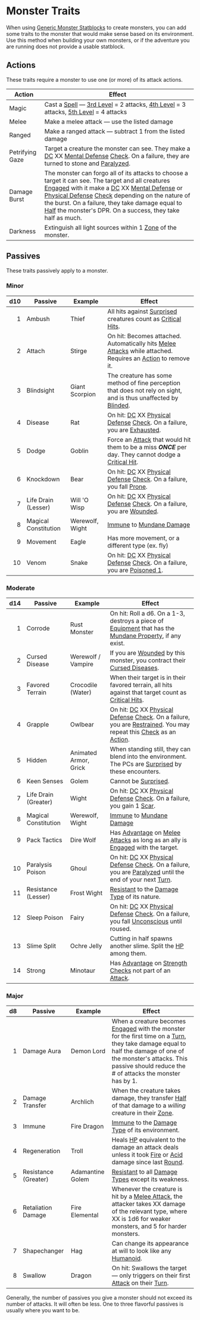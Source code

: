 # Monster Traits

When using [Generic Monster Statblocks](Generic%20Monster%20Statblocks.md) to create monsters, you can add some traits to the monster that would make sense based on its environment. Use this method when building your own monsters, or if the adventure you are running does not provide a usable statblock.

## Actions

These traits require a monster to use one (or more) of its attack actions.

| Action          | Effect                                                                                                                                                                                                                                                                                                                                                                                                                                                                                                                                                                                                                                                                              |
| --------------- | ----------------------------------------------------------------------------------------------------------------------------------------------------------------------------------------------------------------------------------------------------------------------------------------------------------------------------------------------------------------------------------------------------------------------------------------------------------------------------------------------------------------------------------------------------------------------------------------------------------------------------------------------------------------------------------- |
| Magic           | Cast a [Spell](../../Magic/Spells.md) — [3rd Level](../../Magic/Spells/Spells%20by%20Level/Level%203/3rd%20Level%20Spells.md) = 2 attacks, [4th Level](../../Magic/Spells/Spells%20by%20Level/Level%204/4th%20Level%20Spells.md) = 3 attacks, [5th Level](../../Magic/Spells/Spells%20by%20Level/Level%205/5th%20Level%20Spells.md) = 4 attacks                                                                                                                                                                                                                                                                                                                                     |
| Melee           | Make a melee attack — use the listed damage                                                                                                                                                                                                                                                                                                                                                                                                                                                                                                                                                                                                                                         |
| Ranged          | Make a ranged attack — subtract 1 from the listed damage                                                                                                                                                                                                                                                                                                                                                                                                                                                                                                                                                                                                                            |
| Petrifying Gaze | Target a creature the monster can see. They make a [DC](../../Game%20Procedures/Core%20Procedures/DC.md) XX [Mental Defense](../../Player%20Characters/Derived%20Statistics/Mental%20Defense.md) [Check](../../Game%20Procedures/Core%20Procedures/Check.md). On a failure, they are turned to stone and [Paralyzed](../../Game%20Procedures/Conditions/Paralyzed.md).                                                                                                                                                                                                                                                                                                              |
| Damage Burst    | The monster can forgo all of its attacks to choose a target it can see. The target and all creatures [Engaged](../../Game%20Procedures/Conditions/Engaged.md) with it make a [DC](../../Game%20Procedures/Core%20Procedures/DC.md) XX [Mental Defense](../../Player%20Characters/Derived%20Statistics/Mental%20Defense.md) or [Physical Defense](../../Player%20Characters/Derived%20Statistics/Physical%20Defense.md) [Check](../../Game%20Procedures/Core%20Procedures/Check.md) depending on the nature of the burst. On a failure, they take damage equal to [Half](../../Game%20Procedures/Core%20Procedures/Half.md) the monster's DPR. On a success, they take half as much. |
| Darkness        | Extinguish all light sources within 1 [Zone](../../Game%20Procedures/Core%20Procedures/Zone.md) of the monster.                                                                                                                                                                                                                                                                                                                                                                                                                                                                                                                                                                     |

## Passives

These traits passively apply to a monster.

### Minor

| d10 | Passive              | Example         | Effect                                                                                                                                                                                                                                                                                                     |
| --: | -------------------- | --------------- | ---------------------------------------------------------------------------------------------------------------------------------------------------------------------------------------------------------------------------------------------------------------------------------------------------------- |
|   1 | Ambush               | Thief           | All hits against [Surprised](../../Game%20Procedures/Conditions/Surprised.md) creatures count as [Critical Hits](../../Game%20Procedures/Die%20Rolling%20Mechanics/Critical%20Hit.md).                                                                                                                     |
|   2 | Attach               | Stirge          | On hit: Becomes attached. Automatically hits [Melee Attacks](../../Game%20Procedures/Combat/Melee%20Attack.md) while attached. Requires an [Action](../../Game%20Procedures/Core%20Procedures/Action.md) to remove it.                                                                                     |
|   3 | Blindsight           | Giant Scorpion  | The creature has some method of fine perception that does not rely on sight, and is thus unaffected by [Blinded](../../Game%20Procedures/Conditions/Blinded.md).                                                                                                                                           |
|   4 | Disease              | Rat             | On hit: [DC](../../Game%20Procedures/Core%20Procedures/DC.md) XX [Physical Defense](../../Player%20Characters/Derived%20Statistics/Physical%20Defense.md) [Check](../../Game%20Procedures/Core%20Procedures/Check.md). On a failure, you are [Exhausted](../../Game%20Procedures/Conditions/Exhausted.md). |
|   5 | Dodge                | Goblin          | Force an [Attack](../../Game%20Procedures/Combat/Attack.md) that would hit them to be a miss ***ONCE*** per day. They cannot dodge a [Critical Hit](../../Game%20Procedures/Die%20Rolling%20Mechanics/Critical%20Hit.md).                                                                                  |
|   6 | Knockdown            | Bear            | On hit: [DC](../../Game%20Procedures/Core%20Procedures/DC.md) XX [Physical Defense](../../Player%20Characters/Derived%20Statistics/Physical%20Defense.md) [Check](../../Game%20Procedures/Core%20Procedures/Check.md). On a failure, you fall [Prone](../../Game%20Procedures/Conditions/Prone.md).        |
|   7 | Life Drain (Lesser)  | Will 'O Wisp    | On hit: [DC](../../Game%20Procedures/Core%20Procedures/DC.md) XX [Physical Defense](../../Player%20Characters/Derived%20Statistics/Physical%20Defense.md) [Check](../../Game%20Procedures/Core%20Procedures/Check.md). On a failure, you are [Wounded](../../Game%20Procedures/Conditions/Wounded.md).     |
|   8 | Magical Constitution | Werewolf, Wight | [Immune](../../Game%20Procedures/Conditions/Immune.md) to [Mundane Damage](../../Game%20Procedures/Combat/Damage%20Types/Mundane%20Damage.md)                                                                                                                                                              |
|   9 | Movement             | Eagle           | Has more movement, or a different type (ex. fly)                                                                                                                                                                                                                                                           |
|  10 | Venom                | Snake           | On hit: [DC](../../Game%20Procedures/Core%20Procedures/DC.md) XX [Physical Defense](../../Player%20Characters/Derived%20Statistics/Physical%20Defense.md) [Check](../../Game%20Procedures/Core%20Procedures/Check.md). On a failure, you are [Poisoned 1](../../Game%20Procedures/Conditions/Poisoned.md). |

### Moderate

|    d14 | Passive              | Example               | Effect                                                                                                                                                                                                                                                                                                                                                                                                                                                            |
| -----: | -------------------- | --------------------- | ----------------------------------------------------------------------------------------------------------------------------------------------------------------------------------------------------------------------------------------------------------------------------------------------------------------------------------------------------------------------------------------------------------------------------------------------------------------- |
|      1 | Corrode              | Rust Monster          | On hit: Roll a d6. On a 1-3, destroys a piece of [Equipment](../../Player%20Characters/Inventory/Equipment.md) that has the [Mundane Property](../../Items%20and%20Gear/Material%20Properties/Mundane%20Property.md), if any exist.                                                                                                                                                                                                                               |
|      2 | Cursed Disease       | Werewolf / Vampire    | If you are [Wounded](../../Game%20Procedures/Conditions/Wounded.md) by this monster, you contract their [Cursed Diseases](Cursed%20Diseases.md).                                                                                                                                                                                                                                                                                                                  |
|      3 | Favored Terrain      | Crocodile (Water)     | When their target is in their favored terrain, all hits against that target count as [Critical Hits](../../Game%20Procedures/Die%20Rolling%20Mechanics/Critical%20Hit.md).                                                                                                                                                                                                                                                                                        |
|      4 | Grapple              | Owlbear               | On hit: [DC](../../Game%20Procedures/Core%20Procedures/DC.md) XX [Physical Defense](../../Player%20Characters/Derived%20Statistics/Physical%20Defense.md) [Check](../../Game%20Procedures/Core%20Procedures/Check.md). On a failure, you are [Restrained](../../Game%20Procedures/Conditions/Restrained.md). You may repeat this [Check](../../Game%20Procedures/Core%20Procedures/Check.md) as an [Action](../../Game%20Procedures/Core%20Procedures/Action.md). |
|      5 | Hidden               | Animated Armor, Grick | When standing still, they can blend into the environment. The PCs are [Surprised](../../Game%20Procedures/Conditions/Surprised.md) by these encounters.                                                                                                                                                                                                                                                                                                           |
|      6 | Keen Senses          | Golem                 | Cannot be [Surprised](../../Game%20Procedures/Conditions/Surprised.md).                                                                                                                                                                                                                                                                                                                                                                                           |
|      7 | Life Drain (Greater) | Wight                 | On hit: [DC](../../Game%20Procedures/Core%20Procedures/DC.md) XX [Physical Defense](../../Player%20Characters/Derived%20Statistics/Physical%20Defense.md) [Check](../../Game%20Procedures/Core%20Procedures/Check.md). On a failure, you gain 1 [Scar](../../Player%20Characters/Progression/Scars.md).                                                                                                                                                           |
|      8 | Magical Constitution | Werewolf, Wight       | [Immune](../../Game%20Procedures/Conditions/Immune.md) to [Mundane Damage](../../Game%20Procedures/Combat/Damage%20Types/Mundane%20Damage.md)                                                                                                                                                                                                                                                                                                                     |
|      9 | Pack Tactics         | Dire Wolf             | Has [Advantage](../../Game%20Procedures/Die%20Rolling%20Mechanics/Advantage.md) on [Melee Attacks](../../Game%20Procedures/Combat/Melee%20Attack.md) as long as an ally is [Engaged](../../Game%20Procedures/Conditions/Engaged.md) with the target.                                                                                                                                                                                                              |
|     10 | Paralysis Poison     | Ghoul                 | On hit: [DC](../../Game%20Procedures/Core%20Procedures/DC.md) XX [Physical Defense](../../Player%20Characters/Derived%20Statistics/Physical%20Defense.md) [Check](../../Game%20Procedures/Core%20Procedures/Check.md). On a failure, you are [Paralyzed](../../Game%20Procedures/Conditions/Paralyzed.md) until the end of your next [Turn](../../Game%20Procedures/Core%20Procedures/Turn.md).                                                                   |
|     11 | Resistance (Lesser)  | Frost Wight           | [Resistant](../../Game%20Procedures/Conditions/Resistant.md) to the [Damage Type](../../Game%20Procedures/Combat/Damage%20Types/{Damage%20Types}.md) of its nature.                                                                                                                                                                                                                                                                                               |
| 12<br> | Sleep Poison         | Fairy                 | On hit: [DC](../../Game%20Procedures/Core%20Procedures/DC.md) XX [Physical Defense](../../Player%20Characters/Derived%20Statistics/Physical%20Defense.md) [Check](../../Game%20Procedures/Core%20Procedures/Check.md). On a failure, you fall [Unconscious](../../Game%20Procedures/Conditions/Unconscious.md) until roused.                                                                                                                                      |
|     13 | Slime Split          | Ochre Jelly           | Cutting in half spawns another slime. Split the [HP](../../Player%20Characters/Derived%20Statistics/Hit%20Points.md) among them.                                                                                                                                                                                                                                                                                                                                  |
|     14 | Strong               | Minotaur              | Has [Advantage](../../Game%20Procedures/Die%20Rolling%20Mechanics/Advantage.md) on [Strength](../../Player%20Characters/The%20Ability%20Scores/Strength.md) [Checks](../../Game%20Procedures/Core%20Procedures/Check.md) not part of an [Attack](../../Game%20Procedures/Combat/Attack.md).                                                                                                                                                                       |

### Major

|  d8 | Passive              | Example          | Effect                                                                                                                                                                                                                                                                                                                                |
| --: | -------------------- | ---------------- | ------------------------------------------------------------------------------------------------------------------------------------------------------------------------------------------------------------------------------------------------------------------------------------------------------------------------------------- |
|   1 | Damage Aura          | Demon Lord       | When a creature becomes [Engaged](../../Game%20Procedures/Conditions/Engaged.md) with the monster for the first time on a [Turn](../../Game%20Procedures/Core%20Procedures/Turn.md), they take damage equal to half the damage of one of the monster's attacks. This passive should reduce the # of attacks the monster has by 1.     |
|   2 | Damage Transfer      | Archlich         | When the creature takes damage, they transfer [Half](../../Game%20Procedures/Core%20Procedures/Half.md) of that damage to a *willing* creature in their [Zone](../../Game%20Procedures/Core%20Procedures/Zone.md).                                                                                                                    |
|   3 | Immune               | Fire Dragon      | [Immune](../../Game%20Procedures/Conditions/Immune.md) to the [Damage Type](../../Game%20Procedures/Combat/Damage%20Types/{Damage%20Types}.md) of its environment.                                                                                                                                                                    |
|   4 | Regeneration         | Troll            | Heals [HP](../../Player%20Characters/Derived%20Statistics/Hit%20Points.md) equivalent to the damage an attack deals unless it took [Fire](../../Magic/Spells/Spell%20Domains/Fire.md) or [Acid](../../Game%20Procedures/Combat/Damage%20Types/Acid.md) damage since last [Round](../../Game%20Procedures/Core%20Procedures/Round.md). |
|   5 | Resistance (Greater) | Adamantine Golem | [Resistant](../../Game%20Procedures/Conditions/Resistant.md) to all [Damage Types](../../Game%20Procedures/Combat/Damage%20Types/{Damage%20Types}.md) except its weakness.                                                                                                                                                            |
|   6 | Retaliation Damage   | Fire Elemental   | Whenever the creature is hit by a [Melee Attack](../../Game%20Procedures/Combat/Melee%20Attack.md), the attacker takes XX damage of the relevant type, where XX is 1d6 for weaker monsters, and 5 for harder monsters.                                                                                                                |
|   7 | Shapechanger         | Hag              | Can change its appearance at will to look like any [Humanoid](../Creature%20Types/Humanoid.md).                                                                                                                                                                                                                                       |
|   8 | Swallow              | Dragon           | On hit: Swallows the target — only triggers on their first [Attack](../../Game%20Procedures/Combat/Attack.md) on their [Turn](../../Game%20Procedures/Core%20Procedures/Turn.md).                                                                                                                                                     |

Generally, the number of passives you give a monster should not exceed its number of attacks. It will often be less. One to three flavorful passives is usually where you want to be.
